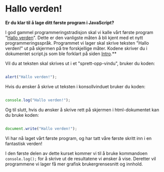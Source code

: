Hallo verden!
=============

**Er du klar til å lage ditt første program i JavaScript?**

I god gammel programmeringstradisjon  skal vi kalle vårt første program "[Hallo verden](https://no.wikipedia.org/wiki/Hello,_world)". Dette er den vanligste måten å bli kjent med et nytt programmeringsspråk. Programmet vi lager skal skrive teksten "Hallo verden!" ut på skjermen på tre forskjellige måter. Kodene skriver du i dokumentet script.js som ble forklart på siden [Intro](https://github.com/fagstoff/IT2/blob/master/Fagstoff/Programmering/10-Intro.md).**

Vil du at teksten skal skrives ut i et "sprett-opp-vindu", bruker du koden:
 ``` javascript

alert("Hallo verden!");
```
Hvis du ønsker å skrive ut teksten i konsollvinduet bruker du koden:

``` javascript

console.log("Hallo verden!");
```
Og til slutt, hvis du ønsker å skrive rett på skjermen i html-dokumentet kan du bruke koden:

``` javascript

document.write("Hallo verden!");
```
Vi har nå laget vårt første program, og har tatt våre første skritt inn i en fantastisk verden!

I den første delen av dette kurset kommer vi til å bruke kommandoen `console.log();` for å skrive ut de resultatene vi ønsker å vise. Deretter vil programmene vi lager få mer grafisk brukergrensesnitt og innhold.
